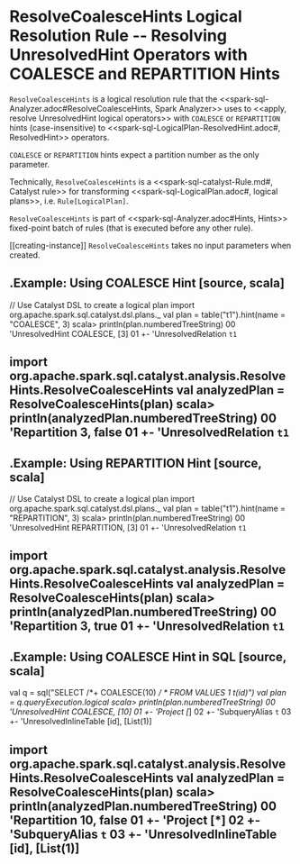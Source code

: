# ResolveCoalesceHints Logical Resolution Rule -- Resolving UnresolvedHint Operators with COALESCE and REPARTITION Hints

`ResolveCoalesceHints` is a logical resolution rule that the <<spark-sql-Analyzer.adoc#ResolveCoalesceHints, Spark Analyzer>> uses to <<apply, resolve UnresolvedHint logical operators>> with `COALESCE` or `REPARTITION` hints (case-insensitive) to <<spark-sql-LogicalPlan-ResolvedHint.adoc#, ResolvedHint>> operators.

`COALESCE` or `REPARTITION` hints expect a partition number as the only parameter.

Technically, `ResolveCoalesceHints` is a <<spark-sql-catalyst-Rule.md#, Catalyst rule>> for transforming <<spark-sql-LogicalPlan.adoc#, logical plans>>, i.e. `Rule[LogicalPlan]`.

`ResolveCoalesceHints` is part of <<spark-sql-Analyzer.adoc#Hints, Hints>> fixed-point batch of rules (that is executed before any other rule).

[[creating-instance]]
`ResolveCoalesceHints` takes no input parameters when created.

.Example: Using COALESCE Hint
[source, scala]
----
// Use Catalyst DSL to create a logical plan
import org.apache.spark.sql.catalyst.dsl.plans._
val plan = table("t1").hint(name = "COALESCE", 3)
scala> println(plan.numberedTreeString)
00 'UnresolvedHint COALESCE, [3]
01 +- 'UnresolvedRelation `t1`

import org.apache.spark.sql.catalyst.analysis.ResolveHints.ResolveCoalesceHints
val analyzedPlan = ResolveCoalesceHints(plan)
scala> println(analyzedPlan.numberedTreeString)
00 'Repartition 3, false
01 +- 'UnresolvedRelation `t1`
----

.Example: Using REPARTITION Hint
[source, scala]
----
// Use Catalyst DSL to create a logical plan
import org.apache.spark.sql.catalyst.dsl.plans._
val plan = table("t1").hint(name = "REPARTITION", 3)
scala> println(plan.numberedTreeString)
00 'UnresolvedHint REPARTITION, [3]
01 +- 'UnresolvedRelation `t1`

import org.apache.spark.sql.catalyst.analysis.ResolveHints.ResolveCoalesceHints
val analyzedPlan = ResolveCoalesceHints(plan)
scala> println(analyzedPlan.numberedTreeString)
00 'Repartition 3, true
01 +- 'UnresolvedRelation `t1`
----

.Example: Using COALESCE Hint in SQL
[source, scala]
----

val q = sql("SELECT /*+ COALESCE(10) */ * FROM VALUES 1 t(id)")
val plan = q.queryExecution.logical
scala> println(plan.numberedTreeString)
00 'UnresolvedHint COALESCE, [10]
01 +- 'Project [*]
02    +- 'SubqueryAlias `t`
03       +- 'UnresolvedInlineTable [id], [List(1)]

import org.apache.spark.sql.catalyst.analysis.ResolveHints.ResolveCoalesceHints
val analyzedPlan = ResolveCoalesceHints(plan)
scala> println(analyzedPlan.numberedTreeString)
00 'Repartition 10, false
01 +- 'Project [*]
02    +- 'SubqueryAlias `t`
03       +- 'UnresolvedInlineTable [id], [List(1)]
----
